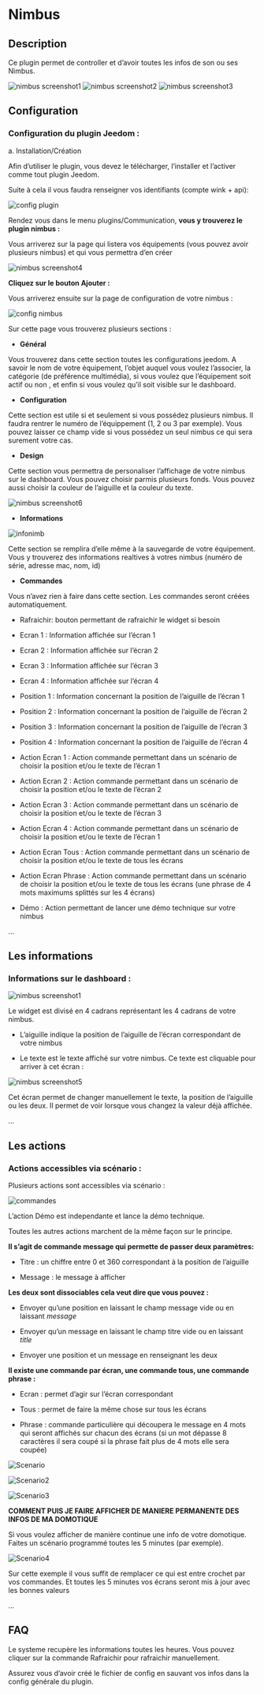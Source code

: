 Nimbus 
======

Description 
-----------

Ce plugin permet de controller et d’avoir toutes les infos de son ou ses
Nimbus.

![nimbus screenshot1](./nimbus_screenshot1.jpg) ![nimbus
screenshot2](./nimbus_screenshot2.jpg) ![nimbus
screenshot3](./nimbus_screenshot3.jpg)

Configuration 
-------------

### Configuration du plugin Jeedom : 

a.  Installation/Création


Afin d’utiliser le plugin, vous devez le télécharger, l’installer et
l’activer comme tout plugin Jeedom.

Suite à cela il vous faudra renseigner vos identifiants (compte wink +
api):


![config plugin](./config_plugin.jpg)



Rendez vous dans le menu plugins/Communication, **vous y trouverez le
plugin nimbus :**

Vous arriverez sur la page qui listera vos équipements (vous pouvez
avoir plusieurs nimbus) et qui vous permettra d’en créer


![nimbus screenshot4](./nimbus_screenshot4.jpg)


**Cliquez sur le bouton Ajouter :**

Vous arriverez ensuite sur la page de configuration de votre nimbus :

![config nimbus](./config_nimbus.jpg)

Sur cette page vous trouverez plusieurs sections :


-   **Général**


Vous trouverez dans cette section toutes les configurations jeedom. A
savoir le nom de votre équipement, l’objet auquel vous voulez
l’associer, la catégorie (de préférence multimédia), si vous voulez que
l’équipement soit actif ou non , et enfin si vous voulez qu’il soit
visible sur le dashboard.

-   **Configuration**

Cette section est utile si et seulement si vous possédez plusieurs
nimbus. Il faudra rentrer le numéro de l’équippement (1, 2 ou 3 par
exemple). Vous pouvez laisser ce champ vide si vous possédez un seul
nimbus ce qui sera surement votre cas.


-   **Design**

Cette section vous permettra de personaliser l’affichage de votre nimbus
sur le dashboard. Vous pouvez choisir parmis plusieurs fonds. Vous
pouvez aussi choisir la couleur de l’aiguille et la couleur du texte.


![nimbus screenshot6](./nimbus_screenshot6.jpg)

-   **Informations**

![infonimb](./infonimb.jpg)


Cette section se remplira d’elle même à la sauvegarde de votre
équipement. Vous y trouverez des informations realtives à votres nimbus
(numéro de série, adresse mac, nom, id)

-   **Commandes**

Vous n’avez rien à faire dans cette section. Les commandes seront créées
automatiquement.

-   Rafraichir: bouton permettant de rafraichir le widget si besoin

-   Ecran 1 : Information affichée sur l’écran 1

-   Ecran 2 : Information affichée sur l’écran 2

-   Ecran 3 : Information affichée sur l’écran 3

-   Ecran 4 : Information affichée sur l’écran 4

-   Position 1 : Information concernant la position de l’aiguille de
    l’écran 1

-   Position 2 : Information concernant la position de l’aiguille de
    l’écran 2

-   Position 3 : Information concernant la position de l’aiguille de
    l’écran 3

-   Position 4 : Information concernant la position de l’aiguille de
    l’écran 4

-   Action Ecran 1 : Action commande permettant dans un scénario de
    choisir la position et/ou le texte de l’écran 1

-   Action Ecran 2 : Action commande permettant dans un scénario de
    choisir la position et/ou le texte de l’écran 2

-   Action Ecran 3 : Action commande permettant dans un scénario de
    choisir la position et/ou le texte de l’écran 3

-   Action Ecran 4 : Action commande permettant dans un scénario de
    choisir la position et/ou le texte de l’écran 1

-   Action Ecran Tous : Action commande permettant dans un scénario de
    choisir la position et/ou le texte de tous les écrans

-   Action Ecran Phrase : Action commande permettant dans un scénario de
    choisir la position et/ou le texte de tous les écrans (une phrase de
    4 mots maximums splittés sur les 4 écrans)

-   Démo : Action permettant de lancer une démo technique sur votre
    nimbus

…​

Les informations 
----------------

### Informations sur le dashboard : 

![nimbus screenshot1](./nimbus_screenshot1.jpg)

Le widget est divisé en 4 cadrans représentant les 4 cadrans de votre
nimbus.

-   L’aiguille indique la position de l’aiguille de l’écran
    correspondant de votre nimbus

-   Le texte est le texte affiché sur votre nimbus. Ce texte est
    cliquable pour arriver à cet écran :


![nimbus screenshot5](./nimbus_screenshot5.jpg)


Cet écran permet de changer manuellement le texte, la position de
l’aiguille ou les deux. Il permet de voir lorsque vous changez la valeur
déjà affichée.

…​

Les actions 
-----------

### Actions accessibles via scénario : 

Plusieurs actions sont accessibles via scénario :

![commandes](./commandes.jpg)

L’action Démo est independante et lance la démo technique.

Toutes les autres actions marchent de la même façon sur le principe.

**Il s’agit de commande message qui permette de passer deux paramètres:**

-   Titre : un chiffre entre 0 et 360 correspondant à la position de
    l’aiguille

-   Message : le message à afficher

**Les deux sont dissociables cela veut dire que vous pouvez :**

-   Envoyer qu’une position en laissant le champ message vide ou en
    laissant *message*

-   Envoyer qu’un message en laissant le champ titre vide ou en laissant
    *title*

-   Envoyer une position et un message en renseignant les deux

**Il existe une commande par écran, une commande tous, une commande
phrase :**

-   Ecran : permet d’agir sur l’écran correspondant

-   Tous : permet de faire la même chose sur tous les écrans

-   Phrase : commande particulière qui découpera le message en 4 mots
    qui seront affichés sur chacun des écrans (si un mot dépasse 8
    caractères il sera coupé si la phrase fait plus de 4 mots elle
    sera coupée)

![Scenario](./Scenario.jpg)


![Scenario2](./Scenario2.jpg)


![Scenario3](./Scenario3.jpg)


**COMMENT PUIS JE FAIRE AFFICHER DE MANIERE PERMANENTE DES INFOS DE MA
DOMOTIQUE**

Si vous voulez afficher de manière continue une info de votre domotique.
Faites un scénario programmé toutes les 5 minutes (par exemple).

![Scenario4](./Scenario4.jpg)

Sur cette exemple il vous suffit de remplacer ce qui est entre crochet
par vos commandes. Et toutes les 5 minutes vos écrans seront mis à jour
avec les bonnes valeurs

…​

FAQ 
---

Le systeme recupère les informations toutes les heures. Vous pouvez
cliquer sur la commande Rafraichir pour rafraichir manuellement.

Assurez vous d’avoir créé le fichier de config en sauvant vos infos dans
la config générale du plugin.
